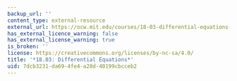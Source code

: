 ```yaml
---
backup_url: ''
content_type: external-resource
external_url: https://ocw.mit.edu/courses/18-03-differential-equations-spring-2010/
has_external_licence_warning: false
has_external_license_warning: true
is_broken: ''
license: https://creativecommons.org/licenses/by-nc-sa/4.0/
title: '*18.03: Differential Equations*'
uid: 7dcb3231-da69-4fe4-a28d-40199cbcceb2
---
```

